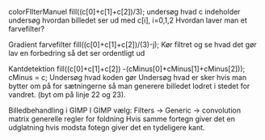 


colorFIlterManuel
fill((c[0]+c[1]+c[2])/3);
undersøg hvad c indeholder
undersøg hvordan billedet ser ud med c[i], i=0,1,2
Hvordan laver man et farvefilter?



Gradient farvefilter
fill((c[0]+c[1]+c[2])/(3)-j);
Kør filtret og se hvad det gør
lav en forbedring så det ser ordentligt ud

Kantdetektion
fill((c[0]+c[1]+c[2]) -(cMinus[0]+cMinus[1]+cMinus[2]));
cMinus = c;
Undersøg hvad koden gør
Undersøg hvad er sker hvis man bytter om på for sætningerne så man generere billedet lodret i stedet for vandret. (byt om på linje 22 og 23).

Billedbehandling i GIMP
I GIMP vælg: Filters -> Generic -> convolution matrix
generelle regler for foldning
Hvis samme fortegn giver det en udglatning
hvis modsta fotegn giver det en tydeligere kant.
